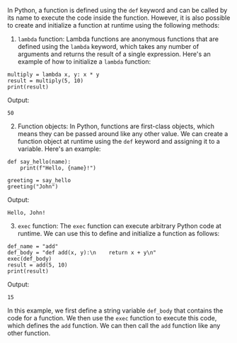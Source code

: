 In Python, a function is defined using the `def` keyword and can be called by its name to execute the code inside the function. However, it is also possible to create and initialize a function at runtime using the following methods:

1. `lambda` function:
Lambda functions are anonymous functions that are defined using the `lambda` keyword, which takes any number of arguments and returns the result of a single expression. Here's an example of how to initialize a `lambda` function:

```
multiply = lambda x, y: x * y
result = multiply(5, 10)
print(result)
```

Output:
```
50
```

2. Function objects:
In Python, functions are first-class objects, which means they can be passed around like any other value. We can create a function object at runtime using the `def` keyword and assigning it to a variable. Here's an example:

```
def say_hello(name):
    print(f"Hello, {name}!")

greeting = say_hello
greeting("John")
```

Output:
```
Hello, John!
```

3. `exec` function:
The `exec` function can execute arbitrary Python code at runtime. We can use this to define and initialize a function as follows:

```
def_name = "add"
def_body = "def add(x, y):\n    return x + y\n"
exec(def_body)
result = add(5, 10)
print(result)
```

Output:
```
15
```

In this example, we first define a string variable `def_body` that contains the code for a function. We then use the `exec` function to execute this code, which defines the `add` function. We can then call the `add` function like any other function.
